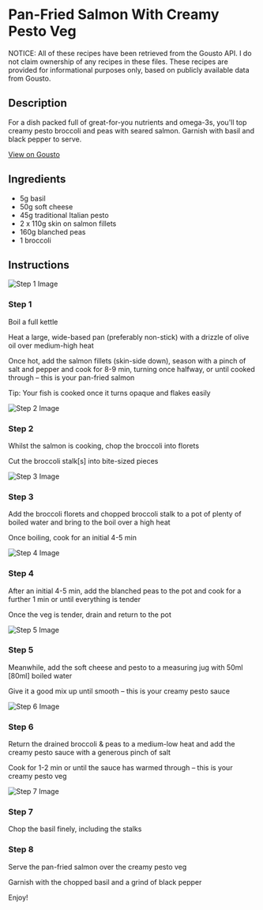 # Pan-Fried Salmon With Creamy Pesto Veg

NOTICE: All of these recipes have been retrieved from the Gousto API. I do not claim ownership of any recipes in these files. These recipes are provided for informational purposes only, based on publicly available data from Gousto.

## Description

For a dish packed full of great-for-you nutrients and omega-3s, you'll top creamy pesto broccoli and peas with seared salmon. Garnish with basil and black pepper to serve. 

[View on Gousto](https://www.gousto.co.uk/recipes/cookbook/pan-fried-salmon-creamy-pesto-veg)

## Ingredients

- 5g basil
- 50g soft cheese 
- 45g traditional Italian pesto
- 2 x 110g skin on salmon fillets
- 160g blanched peas
- 1 broccoli

## Instructions

![Step 1 Image](https://production-media.gousto.co.uk/cms/recipe-step-image/Step-1-1588590735776-x200.jpg)

### Step 1

Boil a full kettle

Heat a large, wide-based pan (preferably non-stick) with a drizzle of olive oil over medium-high heat

Once hot, add the salmon fillets (skin-side down), season with a pinch of salt and pepper and cook for 8-9 min, turning once halfway, or until cooked through – this is your pan-fried salmon

Tip: Your fish is cooked once it turns opaque and flakes easily

![Step 2 Image](https://production-media.gousto.co.uk/cms/recipe-step-image/Step-2-1618999139667-x200.jpg)

### Step 2

Whilst the salmon is cooking, chop the broccoli into florets

Cut the broccoli stalk<span class="text-danger">[s]</span> into bite-sized pieces

![Step 3 Image](https://production-media.gousto.co.uk/cms/recipe-step-image/Step-3-1588590746598-x200.jpg)

### Step 3

Add the broccoli florets and chopped broccoli stalk to a pot of plenty of boiled water and bring to the boil over a high heat

Once boiling, cook for an initial 4-5 min

![Step 4 Image](https://production-media.gousto.co.uk/cms/recipe-step-image/Step-4-1588590750238-x200.jpg)

### Step 4

After an initial 4-5 min, add the blanched peas to the pot and cook for a further 1 min or until everything is tender

Once the veg is tender, drain and return to the pot

![Step 5 Image](https://production-media.gousto.co.uk/cms/recipe-step-image/Step-5-1588590754122-x200.jpg)

### Step 5

Meanwhile, add the soft cheese and pesto to a measuring jug with 50ml <span class="text-danger">[80ml]</span> boiled water

Give it a good mix up until smooth – this is your creamy pesto sauce

![Step 6 Image](https://production-media.gousto.co.uk/cms/recipe-step-image/Step-6-1588590758175-x200.jpg)

### Step 6

Return the drained broccoli & peas to a medium-low heat and add the creamy pesto sauce with a generous pinch of salt

Cook for 1-2 min or until the sauce has warmed through – this is your creamy pesto veg

![Step 7 Image](https://production-media.gousto.co.uk/cms/recipe-step-image/Step-7-1588590762200-x200.jpg)

### Step 7

Chop the basil finely, including the stalks

### Step 8

Serve the pan-fried salmon over the creamy pesto veg

Garnish with the chopped basil and a grind of black pepper

Enjoy!

